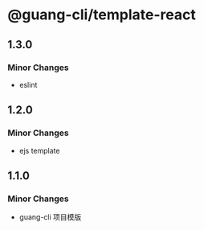 # @guang-cli/template-react

## 1.3.0

### Minor Changes

- eslint

## 1.2.0

### Minor Changes

- ejs template

## 1.1.0

### Minor Changes

- guang-cli 项目模版
